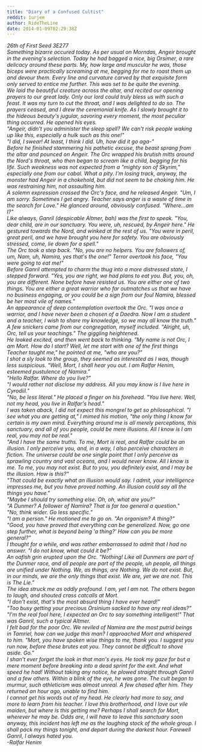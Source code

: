 ```yaml
---
title: "Diary of a Confused Cultist"
reddit: 1urjem
author: RideTheLine
date: 2014-01-09T02:29:38Z
---
```


*26th of First Seed 3E277*  
     *Something bizarre occured today. As per usual on Morndas, Angeir brought in the evening's selection. Today he had bagged a nice, big Orsimer, a rare delicacy around these parts. My, how large and muscular he was, those biceps were practically screaming at me, begging for me to roast them up and devour them. Every line and curvature carved by that exquisite form only served to entice me further. This was set to be quite the evening.*  
     *We laid the beautiful creature across the altar, and recited our opening prayers to our great lady. Only our lord could truly bless us with such a feast. It was my turn to cut the throat, and I was delighted to do so. The prayers ceased, and I drew the ceremonial knife. As I slowly brought it to the hideous beauty's jugular, savoring every moment, the most peculiar thing occurred. He opened his eyes.*  
     *"Angeir, didn't you administer the sleep spell? We can't risk people waking up like this, especially a hulk such as this one!"*  
     *"I did, I swear! At least, I think I did. Uh, how did it go aga-"*  
     *Before he finished stammering his pathetic excuse, the beast sprang from the altar and pounced on Angeir. The Orc wrapped his brutish mitts around the Nord's throat, who then began to scream like a child, begging for his life. Such weakness was not expected from a "mighty son of Skyrim," especially one from our cabal. What a pity. I'm losing track, anyway, the monster had Angeir in a chokehold, but did not seem to be choking him. He was restraining him, not assaulting him.*  
     *A solemn expression crossed the Orc's face, and he released Angeir. "Um, I am sorry. Sometimes I get angry. Teacher says anger is a waste of time in the search for Love." He glanced around, obviously confused. "Where...am I?"*  
     *Like always, Ganril (despicable Altmer, bah) was the first to speak. "You, dear child, are in our sanctuary. You were, uh, rescued, by Angeir here." He gestured towards the Nord, and winked at the rest of us. "You were in peril, great peril, and we have brought you here for safety. You are obviously stressed, come, lie down for a spell."*  
     *The Orc took a step back. "No, you are no helpers. You are followers of, um, Nam, uh, Namira, yes that's the one!" Terror overtook his face, "You were going to eat me!"*  
     *Before Ganril attempted to charm the thug into a more distressed state, I stepped forward. "Yes, you are right, we had plans to eat you. But, you, oh, you are different. None before have resisted us. You are either one of two things. You are either a great warrior who far outmatches us that we have no business engaging, or you could be a sign from our foul Namira, blessed be her most vile of names."*  
     *An appearance of deep contemplation overtook the Orc. "I was once a warrior, and I have never been a chosen of a Daedra. Now I am a student and a teacher, I wish to share my knowledge, so we may all know the truth."*  
     *A few snickers came from our congregation, myself included. "Alright, uh, Orc, tell us your teachings." The giggling heightened.*  
     *He looked excited, and then went back to thinking. "My name is not Orc, I am Mort. How do I start? Well, let me start with one of the first things Teacher taught me," he pointed at me, "who are you?"*  
     *I shot a sly look to the group, they seemed as interested as I was, though less suspicious. "Well, Mort, I shall hear you out. I am Ralfar Henim, esteemed pustulence of Namira."*  
     *"Hello Ralfar. Where do you live?"*  
     *"I would rather not disclose my address. All you may know is I live here in Cyrodiil."*  
     *"No, be less literal." He placed a finger on his forehead. "You live here. Well, not my head, you live in Ralfar's head."*  
     *I was taken aback, I did not expect this mongrel to get so philosophical. "I see what you are getting at," I mimed his motion, "the only thing I know for certain is my own mind. Everything around me is all merely perceptions, this sanctuary, and all of you people, could be mere illusions. All I know is I am real, you may not be real."*  
     *"And I have the same truths. To me, Mort is real, and Ralfar could be an illusion. I only perceive you, and, in a way, I also perceive characters in fiction. The universe could be one single point that I only perceive as sprawling country and vast oceans, and I would never know. All I know is me. To me, you may not exist. But to you, you definitely exist, and I may be the illusion. How is this?"*  
     *"That could be exactly what an illusion would say. I admit, your intelligence impresses me, but you have proved nothing. An illusion could say all the things you have."*  
     *"Maybe I should try something else. Oh, oh, what are you?"*  
     *"A Dunmer? A follower of Namira? That is far too general a question."*  
     *"No, think wider. Go less specific."*  
     *"I am a person." He motioned me to go on. "An organism? A thing?"*  
     *"Good, you have proved that everything can be generalized. Now, go one step further, what is beyond being 'a thing?' How can you be more general?"*  
     *I thought for a while, and was rather embarrassed to admit that I had no answer. "I do not know, what could it be?"*  
     *An oafish grin erupted upon the Orc. "Nothing! Like all Dunmers are part of the Dunmer race, and all people are part of the people, uh people, all things are unified under Nothing. We, as things, are Nothing. We do not exist. But, in our minds, we are the only things that exist. We are, yet we are not. This is The Lie."*  
     *The idea struck me as oddly profound. I am, yet I am not. The others began to laugh, and shouted crass catcalls at Mort.*  
     *"I don't exist, that's the most absurd thing I have ever heard!"*  
     *"Too busy getting your precious Orsinium sacked to have any real ideas?"*  
     *"I'm the real fool here, I expected an Orc to say something intelligent!" That was Ganril, such a typical Altmer.*  
     *I felt bad for the poor Orc. We reviled of Namira are the most putrid beings in Tamriel, how can we judge this man? I approached Mort and whispered to him. "Mort, you have spoken wise things to me, thank you. I suggest you run now, before these brutes eat you. They cannot be difficult to shove aside. Go."*  
     *I shan't ever forget the look in that man's eyes. He took my gaze for but a mere moment before breaking into a dead sprint for the exit. And what speed he had! Without taking any notice, he plowed straight through Ganril and a few others. Within a blink of the eye, he was gone. The cult began to murmur, such athleticism was almost unreal. A few chased after him. They returned an hour ago, unable to find him.*  
     *I cannot get his words out of my head. He clearly had more to say, and more to learn from his teacher. I love this brotherhood, and I love our vile maiden, but where is this getting me? Perhaps I shall search for Mort, wherever he may be. Odds are, I will have to leave this sanctuary soon anyway, this incident has left me as the laughing stock of the whole group. I shall pack my things tonight, and depart during the darkest hour. Farewell Ganril, I always hated you.*  
*-Ralfar Henim*
